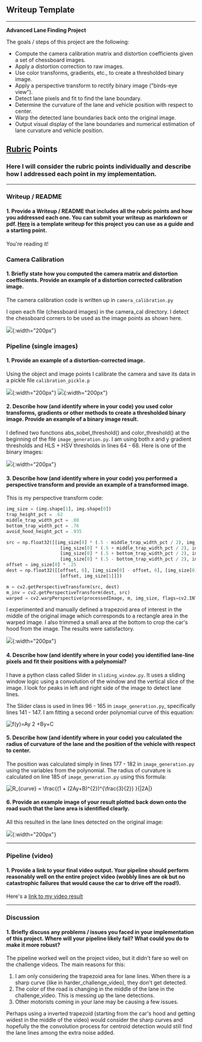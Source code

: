 ## Writeup Template

---

**Advanced Lane Finding Project**

The goals / steps of this project are the following:

* Compute the camera calibration matrix and distortion coefficients given a set of chessboard images.
* Apply a distortion correction to raw images.
* Use color transforms, gradients, etc., to create a thresholded binary image.
* Apply a perspective transform to rectify binary image ("birds-eye view").
* Detect lane pixels and fit to find the lane boundary.
* Determine the curvature of the lane and vehicle position with respect to center.
* Warp the detected lane boundaries back onto the original image.
* Output visual display of the lane boundaries and numerical estimation of lane curvature and vehicle position.

[//]: # (Image References)

[image1]: ./output_images/camera_calibration/calibration7.jpg

## [Rubric](https://review.udacity.com/#!/rubrics/571/view) Points

### Here I will consider the rubric points individually and describe how I addressed each point in my implementation.  

---

### Writeup / README

#### 1. Provide a Writeup / README that includes all the rubric points and how you addressed each one.  You can submit your writeup as markdown or pdf.  [Here](https://github.com/udacity/CarND-Advanced-Lane-Lines/blob/master/writeup_template.md) is a template writeup for this project you can use as a guide and a starting point.  

You're reading it!

### Camera Calibration

#### 1. Briefly state how you computed the camera matrix and distortion coefficients. Provide an example of a distortion corrected calibration image.

The camera calibration code is written up in `camera_calibration.py`

I open each file (chessboard images) in the camera_cal directory. I detect the chessboard corners to be used as the image points as shown here. 

![](/output_images/camera_calibration/calibration7.jpg){:width="200px"}


### Pipeline (single images)

#### 1. Provide an example of a distortion-corrected image.

Using the object and image points I calibrate the camera and save its data in a pickle file `calibration_pickle.p`

![](/test_images/test6.jpg){:width="200px"} ![](/output_images/undistorted_images/test6.jpg){:width="200px"} 

#### 2. Describe how (and identify where in your code) you used color transforms, gradients or other methods to create a thresholded binary image.  Provide an example of a binary image result.

I defined two functions abs_sobel_threshold() and color_threshold() at the beginning of the file `image_generation.py`. I am using both x and y gradient thresholds and HLS + HSV thresholds in lines 64 - 68. Here is one of the binary images:

![](/output_images/binary_images/test3.jpg){:width="200px"}

#### 3. Describe how (and identify where in your code) you performed a perspective transform and provide an example of a transformed image.

This is my perspective transform code:

```python
img_size = (img.shape[1], img.shape[0])
trap_height_pct = .62
middle_trap_width_pct = .08
bottom_trap_width_pct = .76
avoid_hood_height_pct = .935

src = np.float32([[img_size[0] * (.5 - middle_trap_width_pct / 2), img_size[1] * trap_height_pct],
                    [img_size[0] * (.5 + middle_trap_width_pct / 2), img_size[1] * trap_height_pct],
                    [img_size[0] * (.5 + bottom_trap_width_pct / 2), img_size[1] * avoid_hood_height_pct],
                    [img_size[0] * (.5 - bottom_trap_width_pct / 2), img_size[1] * avoid_hood_height_pct]])
offset = img_size[0] * .25
dest = np.float32([[offset, 0], [img_size[0] - offset, 0], [img_size[0] - offset, img_size[1]],
                    [offset, img_size[1]]])

m = cv2.getPerspectiveTransform(src, dest)
m_inv = cv2.getPerspectiveTransform(dest, src)
warped = cv2.warpPerspective(processedImage, m, img_size, flags=cv2.INTER_LINEAR)
```

I experimented and manually defined a trapezoid area of interest in the middle of the original image which corresponds to a rectangle area in the warped image. I also trimmed a small area at the bottom to crop the car's hood from the image. The results were satisfactory.

![](/output_images/warped_images/test2.jpg){:width="200px"}


#### 4. Describe how (and identify where in your code) you identified lane-line pixels and fit their positions with a polynomial?

I have a python class called Slider in `sliding_window.py`. It uses a sliding window logic using a convolution of the window and the vertical slice of the image. I look for peaks in left and right side of the image to detect lane lines.

The Slider class is used in lines 96 - 165 in `image_generation.py`, specifically lines 141 - 147. I am fitting a second order polynomial curve of this equation: 

<img src="https://latex.codecogs.com/gif.latex?f(y)=Ay&space;2&space;&plus;By&plus;C" title="f(y)=Ay 2 +By+C" />

#### 5. Describe how (and identify where in your code) you calculated the radius of curvature of the lane and the position of the vehicle with respect to center.

The position was calculated simply in lines 177 - 182 in `image_generation.py` using the variables from the polynomial. The radius of curvature is calculated on line 185 of `image_generation.py` using this formula: 

<img src="https://latex.codecogs.com/gif.latex?R_{curve}&space;=&space;\frac{(1&space;&plus;&space;(2Ay&plus;B)^{2})^{\frac{3}{2}}&space;}{|2A|}" title="R_{curve} = \frac{(1 + (2Ay+B)^{2})^{\frac{3}{2}} }{|2A|}" />

#### 6. Provide an example image of your result plotted back down onto the road such that the lane area is identified clearly.

All this resulted in the lane lines detected on the original image:

![](/output_images/final_output/test6.jpg){:width="200px"}

---

### Pipeline (video)

#### 1. Provide a link to your final video output.  Your pipeline should perform reasonably well on the entire project video (wobbly lines are ok but no catastrophic failures that would cause the car to drive off the road!).

Here's a [link to my video result](./output_videos/project_video.mp4)

---

### Discussion

#### 1. Briefly discuss any problems / issues you faced in your implementation of this project.  Where will your pipeline likely fail?  What could you do to make it more robust?

The pipeline worked well on the project video, but it didn't fare so well on the challenge videos. The main reasons for this:

1. I am only considering the trapezoid area for lane lines. When there is a sharp curve (like in harder_challenge_video), they don't get detected.
2. The color of the road is changing in the middle of the lane in the challenge_video. This is messing up the lane detections.
3. Other motorists coming in your lane may be causing a few issues.

Perhaps using a inverted trapezoid (starting from the car's hood and getting widest in the middle of the video) would consider the sharp curves and hopefully the the convolution process for centroid detection would still find the lane lines among the extra noise added.

